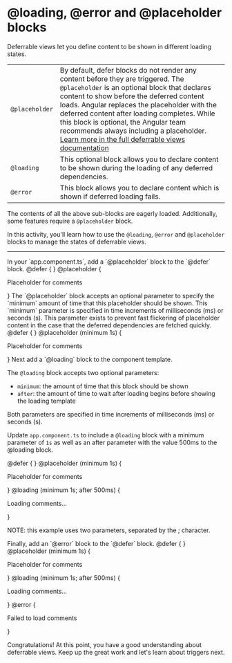 # @loading, @error and @placeholder blocks

Deferrable views let you define content to be shown in different loading states.

<div class="docs-table docs-scroll-track-transparent">
  <table>
    <tr>
      <td><code>@placeholder</code></td>
      <td>
        By default, defer blocks do not render any content before they are triggered. The <code>@placeholder</code> is an optional block that declares content to show before the deferred content loads. Angular replaces the placeholder with the deferred content after loading completes. While this block is optional, the Angular team recommends always including a placeholder.
        <a href="https://angular.dev/guide/defer#triggers" target="_blank">
          Learn more in the full deferrable views documentation
        </a>
      </td>
    </tr>
    <tr>
      <td><code>@loading</code></td>
      <td>
        This optional block allows you to declare content to be shown during the loading of any deferred dependencies.
      </td>
    </tr>
    <tr>
      <td><code>@error</code></td>
      <td>
        This block allows you to declare content which is shown if deferred loading fails.
      </td>
    </tr>
  </table>
</div>

The contents of all the above sub-blocks are eagerly loaded. Additionally, some features require a `@placeholder` block.

In this activity, you'll learn how to use the `@loading`, `@error` and `@placeholder` blocks to manage the states of deferrable views.

<hr>

<docs-workflow>

<docs-step title="Add `@placeholder` block">
In your `app.component.ts`, add a `@placeholder` block to the `@defer` block.

<docs-code language="angular-html" highlight="[3,4,5]">
@defer {
  <article-comments />
} @placeholder {
  <p>Placeholder for comments</p>
}
</docs-code>
</docs-step>

<docs-step title="Configure the `@placeholder` block">
The `@placeholder` block accepts an optional parameter to specify the `minimum` amount of time that this placeholder should be shown. This `minimum` parameter is specified in time increments of milliseconds (ms) or seconds (s). This parameter exists to prevent fast flickering of placeholder content in the case that the deferred dependencies are fetched quickly.

<docs-code language="angular-html" highlight="[3,4,5]">
@defer {
  <article-comments />
} @placeholder (minimum 1s) {
  <p>Placeholder for comments</p>
}
</docs-code>
</docs-step>

<docs-step title="Add `@loading` block">
Next add a `@loading` block to the component template.

The `@loading` block accepts two optional parameters:

* `minimum`: the amount of time that this block should be shown
* `after`: the amount of time to wait after loading begins before showing the loading template

Both parameters are specified in time increments of milliseconds (ms) or seconds (s).

Update `app.component.ts` to include a `@loading` block with a minimum parameter of `1s` as well as an after parameter with the value 500ms  to the @loading block.

<docs-code language="angular-html" highlight="[5,6,7]">
@defer {
  <article-comments />
} @placeholder (minimum 1s) {
  <p>Placeholder for comments</p>
} @loading (minimum 1s; after 500ms) {
  <p>Loading comments...</p>
}
</docs-code>

NOTE: this example uses two parameters, separated by the ; character.

</docs-step>

<docs-step title="Add `@error` block">
Finally, add an `@error` block to the `@defer` block.

<docs-code language="angular-html" highlight="[7,8,9]">
@defer {
  <article-comments />
} @placeholder (minimum 1s) {
  <p>Placeholder for comments</p>
} @loading (minimum 1s; after 500ms) {
  <p>Loading comments...</p>
} @error {
  <p>Failed to load comments</p>
}
</docs-code>
</docs-step>
</docs-workflow>

Congratulations! At this point, you have a good understanding about deferrable views. Keep up the great work and let's learn about triggers next.
